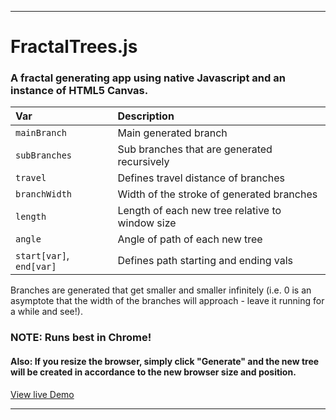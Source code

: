 ___
# FractalTrees.js
### A fractal generating app using native Javascript and an instance of HTML5 Canvas.

| Var             | Description     |
| :-------------   |:---------------|
| `mainBranch`      | Main generated branch|
| `subBranches`    | Sub branches that are generated recursively|
| `travel`          | Defines travel distance of branches|
| `branchWidth`     | Width of the stroke of generated branches|
| `length`          | Length of each new tree relative to window size|
| `angle`           | Angle of path of each new tree|
| `start[var]`, `end[var]` | Defines path starting and ending vals|

Branches are generated that get smaller and smaller infinitely  (i.e. 0 is an asymptote that the width of the branches will approach - leave it running for a while and see!).

### NOTE: Runs best in Chrome!
#### Also: If you resize the browser, simply click "Generate" and the new tree will be created in accordance to the new browser size and position.

[View live Demo](https://rawcdn.githack.com/sambgordon/fractal.js/dc1651527dc087840eac31ee14eb94d0ca26a134/index.html)
___
